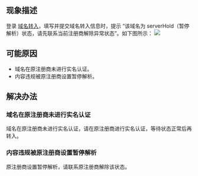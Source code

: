 
## 现象描述
登录 [域名转入](https://console.cloud.tencent.com/domain/trans-in)，填写并提交域名转入信息时，提示 “该域名为 serverHold（暂停解析）状态，请先联系当前注册商解除异常状态”。如下图所示：
![](https://main.qcloudimg.com/raw/d07af725c70dbecbeb2fba1bb64e6b2e.png)

## 可能原因
- 域名在原注册商未进行实名认证。
- 内容违规被原注册商设置暂停解析。

## 解决办法
### 域名在原注册商未进行实名认证
域名在原注册商未进行实名认证，请在原注册商进行实名认证，等待状态正常后再转入。

### 内容违规被原注册商设置暂停解析
原注册商设置暂停解析，请联系原注册商解除该状态。
